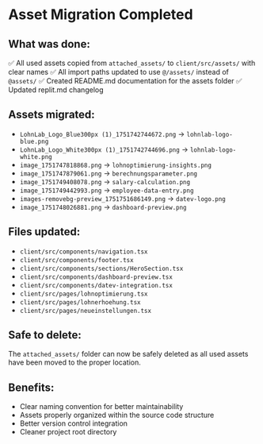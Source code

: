 # Asset Migration Completed

## What was done:
✅ All used assets copied from `attached_assets/` to `client/src/assets/` with clear names
✅ All import paths updated to use `@/assets/` instead of `@assets/`
✅ Created README.md documentation for the assets folder
✅ Updated replit.md changelog

## Assets migrated:
- `LohnLab_Logo_Blue300px (1)_1751742744672.png` → `lohnlab-logo-blue.png`
- `LohnLab_Logo_White300px (1)_1751742744696.png` → `lohnlab-logo-white.png`
- `image_1751747818868.png` → `lohnoptimierung-insights.png`
- `image_1751747879061.png` → `berechnungsparameter.png`
- `image_1751749408078.png` → `salary-calculation.png`
- `image_1751749442993.png` → `employee-data-entry.png`
- `images-removebg-preview_1751751686149.png` → `datev-logo.png`
- `image_1751748026881.png` → `dashboard-preview.png`

## Files updated:
- `client/src/components/navigation.tsx`
- `client/src/components/footer.tsx`
- `client/src/components/sections/HeroSection.tsx`
- `client/src/components/dashboard-preview.tsx`
- `client/src/components/datev-integration.tsx`
- `client/src/pages/lohnoptimierung.tsx`
- `client/src/pages/lohnerhoehung.tsx`
- `client/src/pages/neueinstellungen.tsx`

## Safe to delete:
The `attached_assets/` folder can now be safely deleted as all used assets have been moved to the proper location.

## Benefits:
- Clear naming convention for better maintainability
- Assets properly organized within the source code structure
- Better version control integration
- Cleaner project root directory
